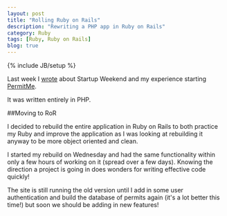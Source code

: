 ```yaml
---
layout: post
title: "Rolling Ruby on Rails"
description: "Rewriting a PHP app in Ruby on Rails"
category: Ruby
tags: [Ruby, Ruby on Rails]
blog: true
---
```

{% include JB/setup %}

Last week I [wrote](/2012/11/13/startup-weekend/) about Startup Weekend and my experience starting [PermitMe](http://permitme.co).

It was written entirely in PHP.

##Moving to RoR

I decided to rebuild the entire application in Ruby on Rails to both practice my Ruby and improve the application as I was looking at rebuilding it anyway to be more object oriented and clean.

I started my rebuild on Wednesday and had the same functionality within only a few hours of working on it (spread over a few days).  Knowing the direction a project is going in does wonders for writing effective code quickly!

The site is still running the old version until I add in some user authentication and build the database of permits again (it's a lot better this time!) but soon we should be adding in new features!